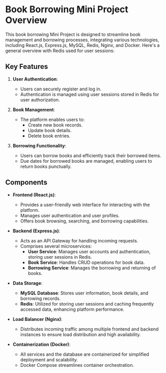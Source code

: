 # Book Borrowing Mini Project Overview

This book borrowing Mini Project is designed to streamline book management and borrowing processes, integrating various technologies, including React.js, Express.js, MySQL, Redis, Nginx, and Docker. Here's a general overview with Redis used for user sessions:

## Key Features

1. **User Authentication**:
   - Users can securely register and log in.
   - Authentication is managed using user sessions stored in Redis for user authorization.

2. **Book Management**:
   - The platform enables users to:
     - Create new book records.
     - Update book details.
     - Delete book entries.

3. **Borrowing Functionality**:
   - Users can borrow books and efficiently track their borrowed items.
   - Due dates for borrowed books are managed, enabling users to return books punctually.

## Components

- **Frontend (React.js)**:
   - Provides a user-friendly web interface for interacting with the platform.
   - Manages user authentication and user profiles.
   - Offers book browsing, searching, and borrowing capabilities.

- **Backend (Express.js)**:
   - Acts as an API Gateway for handling incoming requests.
   - Comprises several microservices:
     - **User Service**: Manages user accounts and authentication, storing user sessions in Redis.
     - **Book Service**: Handles CRUD operations for book data.
     - **Borrowing Service**: Manages the borrowing and returning of books.

- **Data Storage**:
   - **MySQL Database**: Stores user information, book details, and borrowing records.
   - **Redis**: Utilized for storing user sessions and caching frequently accessed data, enhancing platform performance.

- **Load Balancer (Nginx)**:
   - Distributes incoming traffic among multiple frontend and backend instances to ensure load distribution and high availability.

- **Containerization (Docker)**:
   - All services and the database are containerized for simplified deployment and scalability.
   - Docker Compose streamlines container orchestration.
